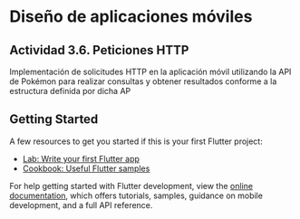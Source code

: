 # Diseño de aplicaciones móviles
## Actividad 3.6.  Peticiones HTTP

Implementación de solicitudes HTTP en la aplicación móvil utilizando la API de Pokémon para realizar consultas y obtener resultados conforme a la estructura definida por dicha AP

## Getting Started
A few resources to get you started if this is your first Flutter project:

- [Lab: Write your first Flutter app](https://docs.flutter.dev/get-started/codelab)
- [Cookbook: Useful Flutter samples](https://docs.flutter.dev/cookbook)

For help getting started with Flutter development, view the
[online documentation](https://docs.flutter.dev/), which offers tutorials,
samples, guidance on mobile development, and a full API reference.
